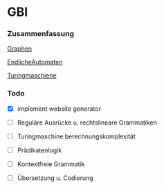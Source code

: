 # GBI

### Zusammenfassung

[Graphen](Graphen.md)

[EndlicheAutomaten](EndlicheAutomaten.md)

[Turingmaschiene](Turingmaschiene.md)



### Todo

- [x] implement website generator
 
- [ ] Reguläre Ausrücke u. rechtslineare Grammatiken
- [ ] Turingmaschine berechnungskomplexität
- [ ] Prädikatenlogik
- [ ] Kontextfreie Grammatik
- [ ] Übersetzung u. Codierung
